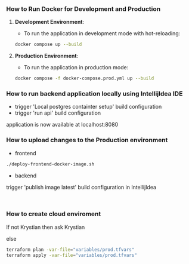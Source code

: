 ### How to Run Docker for Development and Production

1. **Development Environment**:

   - To run the application in development mode with hot-reloading:

   ```bash
   docker compose up --build
   ```

2. **Production Environment**:

   - To run the application in production mode:

   ```bash
   docker compose -f docker-compose.prod.yml up --build
   ```


### How to run backend application locally using IntellijIdea IDE
   - trigger 'Local postgres containter setup' build configuration
   - trigger 'run api' build configuration
   
   application is now available at localhost:8080

### How to upload changes to the Production environment
   - frontend
   ```bash
   ./deploy-frontend-docker-image.sh
   ```

   - backend

   trigger 'publish image latest' build configuration in IntellijIdea
   

</br>

### How to create cloud enviroment
   If not Krystian then ask Krystian

   else 
   ```bash
   terraform plan -var-file="variables/prod.tfvars"  
   terraform apply -var-file="variables/prod.tfvars"  
   ```

